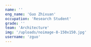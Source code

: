 ```yaml
---
name: ''
eng_name: 'Guo Zhixuan'
occupation: 'Research Student'
grade: ''
team: 'Architecture'
img: '/uploads/noimage-8-150x150.jpg'
username: 'zguo'
---
```

